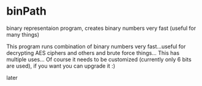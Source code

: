 # binPath
binary representaion program, creates binary numbers very fast (useful for many things)

This program runs combination of binary numbers very fast...useful for decrypting AES ciphers and others and brute force things...
This has multiple uses...
Of course it needs to be customized (currently only 6 bits are used), if you want you can upgrade it :)

later


